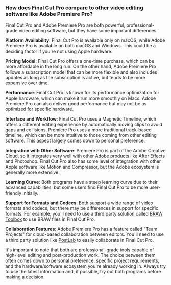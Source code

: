 ### How does Final Cut Pro compare to other video editing software like Adobe Premiere Pro?

Final Cut Pro and Adobe Premiere Pro are both powerful, professional-grade video editing software, but they have some important differences.

**Platform Availability**: Final Cut Pro is available only on macOS, while Adobe Premiere Pro is available on both macOS and Windows. This could be a deciding factor if you're not using Apple hardware.

**Pricing Model**: Final Cut Pro offers a one-time purchase, which can be more affordable in the long run. On the other hand, Adobe Premiere Pro follows a subscription model that can be more flexible and also includes updates as long as the subscription is active, but tends to be more expensive over time.

**Performance**: Final Cut Pro is known for its performance optimization for Apple hardware, which can make it run more smoothly on Macs. Adobe Premiere Pro can also deliver good performance but may not be as optimized for specific hardware.

**Interface and Workflow**: Final Cut Pro uses a Magnetic Timeline, which offers a different editing experience by automatically moving clips to avoid gaps and collisions. Premiere Pro uses a more traditional track-based timeline, which can be more intuitive to those coming from other editing software. This aspect largely comes down to personal preference.

**Integration with Other Software**: Premiere Pro is part of the Adobe Creative Cloud, so it integrates very well with other Adobe products like After Effects and Photoshop. Final Cut Pro also has some level of integration with other Apple software like Motion and Compressor, but the Adobe ecosystem is generally more extensive.

**Learning Curve**: Both programs have a steep learning curve due to their advanced capabilities, but some users find Final Cut Pro to be more user-friendly initially.

**Support for Formats and Codecs**: Both support a wide range of video formats and codecs, but there may be differences in support for specific formats. For example, you'll need to use a third party solution called [BRAW Toolbox](/ecosystem/workflowextensions/#braw-toolbox) to use BRAW files in Final Cut Pro.

**Collaboration Features**: Adobe Premiere Pro has a feature called "Team Projects" for cloud-based collaboration between editors. You'll need to use a third party solution like [PostLab](/tools/#postlab) to easily collaborate in Final Cut Pro.

It's important to note that both are professional-grade tools capable of high-level editing and post-production work. The choice between them often comes down to personal preference, specific project requirements, and the hardware/software ecosystem you're already working in. Always try to use the latest information and, if possible, try out both programs before making a decision.